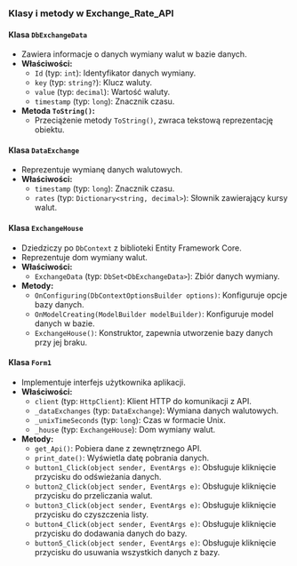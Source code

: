 ### Klasy i metody w Exchange_Rate_API

#### Klasa `DbExchangeData`
- Zawiera informacje o danych wymiany walut w bazie danych.
- **Właściwości:**
  - `Id` (typ: `int`): Identyfikator danych wymiany.
  - `key` (typ: `string?`): Klucz waluty.
  - `value` (typ: `decimal`): Wartość waluty.
  - `timestamp` (typ: `long`): Znacznik czasu.
- **Metoda `ToString()`:**
  - Przeciążenie metody `ToString()`, zwraca tekstową reprezentację obiektu.

#### Klasa `DataExchange`
- Reprezentuje wymianę danych walutowych.
- **Właściwości:**
  - `timestamp` (typ: `long`): Znacznik czasu.
  - `rates` (typ: `Dictionary<string, decimal>`): Słownik zawierający kursy walut.

#### Klasa `ExchangeHouse`
- Dziedziczy po `DbContext` z biblioteki Entity Framework Core.
- Reprezentuje dom wymiany walut.
- **Właściwości:**
  - `ExchangeData` (typ: `DbSet<DbExchangeData>`): Zbiór danych wymiany.
- **Metody:**
  - `OnConfiguring(DbContextOptionsBuilder options)`: Konfiguruje opcje bazy danych.
  - `OnModelCreating(ModelBuilder modelBuilder)`: Konfiguruje model danych w bazie.
  - `ExchangeHouse()`: Konstruktor, zapewnia utworzenie bazy danych przy jej braku.

#### Klasa `Form1`
- Implementuje interfejs użytkownika aplikacji.
- **Właściwości:**
  - `client` (typ: `HttpClient`): Klient HTTP do komunikacji z API.
  - `_dataExchanges` (typ: `DataExchange`): Wymiana danych walutowych.
  - `_unixTimeSeconds` (typ: `long`): Czas w formacie Unix.
  - `_house` (typ: `ExchangeHouse`): Dom wymiany walut.
- **Metody:**
  - `get_Api()`: Pobiera dane z zewnętrznego API.
  - `print_date()`: Wyświetla datę pobrania danych.
  - `button1_Click(object sender, EventArgs e)`: Obsługuje kliknięcie przycisku do odświeżania danych.
  - `button2_Click(object sender, EventArgs e)`: Obsługuje kliknięcie przycisku do przeliczania walut.
  - `button3_Click(object sender, EventArgs e)`: Obsługuje kliknięcie przycisku do czyszczenia listy.
  - `button4_Click(object sender, EventArgs e)`: Obsługuje kliknięcie przycisku do dodawania danych do bazy.
  - `button5_Click(object sender, EventArgs e)`: Obsługuje kliknięcie przycisku do usuwania wszystkich danych z bazy.
